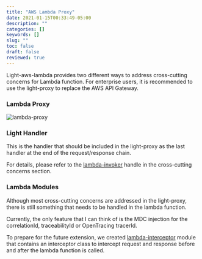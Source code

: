 ```yaml
---
title: "AWS Lambda Proxy"
date: 2021-01-15T00:33:49-05:00
description: ""
categories: []
keywords: []
slug: ""
toc: false
draft: false
reviewed: true
---
```


Light-aws-lambda provides two different ways to address cross-cutting concerns for Lambda function. For enterprise users, it is recommended to use the light-proxy to replace the AWS API Gateway. 

### Lambda Proxy

![lambda-proxy](/images/lambda-proxy.png)


### Light Handler

This is the handler that should be included in the light-proxy as the last handler at the end of the request/response chain. 

For details, please refer to the [lambda-invoker][] handle in the cross-cutting concerns section. 


### Lambda Modules

Although most cross-cutting concerns are addressed in the light-proxy, there is still something that needs to be handled in the lambda function. 


Currently, the only feature that I can think of is the MDC injection for the correlationId, traceabilityId or OpenTracing tracerId. 

To prepare for the future extension, we created [lambda-interceptor][] module that contains an interceptor class to intercept request and response before and after the lambda function is called.


[lambda-invoker]: /style/light-aws-lambda/lambda-proxy/lambda-invoker/
[lambda-interceptor]: /style/light-aws-lambda/lambda-proxy/lambda-interceptor/
